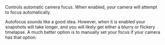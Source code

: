 Controls automatic camera focus.  When enabled, your camera will attempt to focus automatically.

Autofocus sounds like a good idea.  However, when it is enabled your snapshots will take longer, and you will likely get either a blurry or flickery timelapse. A much better option is to manually set your focus if your camera has that option.
